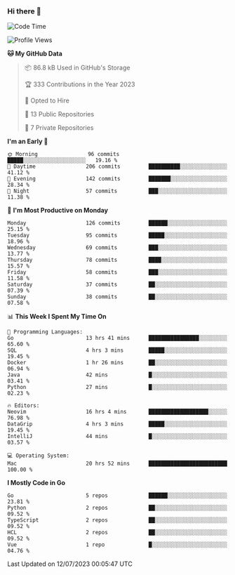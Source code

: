 ### Hi there 👋
<!--![visitors](https://visitor-badge.glitch.me/badge?page_id=d0zingcat)-->
<!--
**d0zingcat/d0zingcat** is a ✨ _special_ ✨ repository because its `README.md` (this file) appears on your GitHub profile.

Here are some ideas to get you started:

- 🔭 I’m currently working on ...
- 🌱 I’m currently learning ...
- 👯 I’m looking to collaborate on ...
- 🤔 I’m looking for help with ...
- 💬 Ask me about ...
- 📫 How to reach me: ...
- 😄 Pronouns: ...
- ⚡ Fun fact: ...
-->
<!--START_SECTION:waka-->
![Code Time](http://img.shields.io/badge/Code%20Time-2%2C830%20hrs%2027%20mins-blue)

![Profile Views](http://img.shields.io/badge/Profile%20Views-0-blue)

**🐱 My GitHub Data** 

> 📦 86.8 kB Used in GitHub's Storage 
 > 
> 🏆 333 Contributions in the Year 2023
 > 
> 💼 Opted to Hire
 > 
> 📜 13 Public Repositories 
 > 
> 🔑 7 Private Repositories 
 > 
**I'm an Early 🐤** 

```text
🌞 Morning                96 commits          █████░░░░░░░░░░░░░░░░░░░░   19.16 % 
🌆 Daytime                206 commits         ██████████░░░░░░░░░░░░░░░   41.12 % 
🌃 Evening                142 commits         ███████░░░░░░░░░░░░░░░░░░   28.34 % 
🌙 Night                  57 commits          ███░░░░░░░░░░░░░░░░░░░░░░   11.38 % 
```
📅 **I'm Most Productive on Monday** 

```text
Monday                   126 commits         ██████░░░░░░░░░░░░░░░░░░░   25.15 % 
Tuesday                  95 commits          █████░░░░░░░░░░░░░░░░░░░░   18.96 % 
Wednesday                69 commits          ███░░░░░░░░░░░░░░░░░░░░░░   13.77 % 
Thursday                 78 commits          ████░░░░░░░░░░░░░░░░░░░░░   15.57 % 
Friday                   58 commits          ███░░░░░░░░░░░░░░░░░░░░░░   11.58 % 
Saturday                 37 commits          ██░░░░░░░░░░░░░░░░░░░░░░░   07.39 % 
Sunday                   38 commits          ██░░░░░░░░░░░░░░░░░░░░░░░   07.58 % 
```


📊 **This Week I Spent My Time On** 

```text
💬 Programming Languages: 
Go                       13 hrs 41 mins      ████████████████░░░░░░░░░   65.60 % 
SQL                      4 hrs 3 mins        █████░░░░░░░░░░░░░░░░░░░░   19.45 % 
Docker                   1 hr 26 mins        ██░░░░░░░░░░░░░░░░░░░░░░░   06.94 % 
Java                     42 mins             █░░░░░░░░░░░░░░░░░░░░░░░░   03.41 % 
Python                   27 mins             █░░░░░░░░░░░░░░░░░░░░░░░░   02.23 % 

🔥 Editors: 
Neovim                   16 hrs 4 mins       ███████████████████░░░░░░   76.98 % 
DataGrip                 4 hrs 3 mins        █████░░░░░░░░░░░░░░░░░░░░   19.45 % 
IntelliJ                 44 mins             █░░░░░░░░░░░░░░░░░░░░░░░░   03.57 % 

💻 Operating System: 
Mac                      20 hrs 52 mins      █████████████████████████   100.00 % 
```

**I Mostly Code in Go** 

```text
Go                       5 repos             ██████░░░░░░░░░░░░░░░░░░░   23.81 % 
Python                   2 repos             ██░░░░░░░░░░░░░░░░░░░░░░░   09.52 % 
TypeScript               2 repos             ██░░░░░░░░░░░░░░░░░░░░░░░   09.52 % 
HCL                      2 repos             ██░░░░░░░░░░░░░░░░░░░░░░░   09.52 % 
Vue                      1 repo              █░░░░░░░░░░░░░░░░░░░░░░░░   04.76 % 
```




 Last Updated on 12/07/2023 00:05:47 UTC
<!--END_SECTION:waka-->

